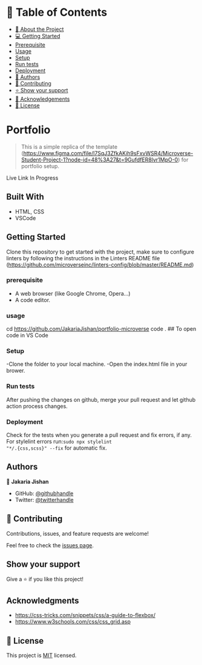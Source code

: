 <!-- TABLE OF CONTENTS -->

# 📗 Table of Contents

- [📖 About the Project](#about-project)
- [💻 Getting Started](#getting-started)
- [Prerequisite](#prerequisite)
- [Usage](#usage)
- [Setup](#setup)
- [Run tests](#run-tests)
- [Deployment](#triangular_flag_on_post-deployment)
- [👥 Authors](#authors)
- [🤝 Contributing](#contributing)
- [⭐️ Show your support](#support)
- [🙏 Acknowledgements](#acknowledgements)
- [📝 License](#license)

# Portfolio

> This is a simple replica of the template (https://www.figma.com/file/l7SqJ3ZfkAKih9sFxvWSR4/Microverse-Student-Project-1?node-id=48%3A27&t=9GufdfER8lvr1MpO-0) for portfolio setup.

Live Link
In Progress

## Built With

- HTML, CSS
- VSCode

## Getting Started

Clone this repository to get started with the project, make sure to configure linters by following the instructions in the Linters README file (https://github.com/microverseinc/linters-config/blob/master/README.md)

### prerequisite

- A web browser (like Google Chrome, Opera...)
- A code editor.

### usage

cd https://github.com/JakariaJishan/portfolio-microverse
code . ## To open code in VS Code

### Setup

-Clone the folder to your local machine.
-Open the index.html file in your brower.

### Run tests

After pushing the changes on github, merge your pull request and let github action process changes.

### Deployment

Check for the tests when you generate a pull request and fix errors, if any.
For stylelint errors run:<code>sudo npx stylelint "\*_/_.{css,scss}" --fix</code> for automatic fix.

## Authors

👤 **Jakaria Jishan**

- GitHub: [@githubhandle](https://github.com/JakariaJishan)
- Twitter: [@twitterhandle](https://twitter.com/jakaria_jishan)

## 🤝 Contributing

Contributions, issues, and feature requests are welcome!

Feel free to check the [issues page](https://github.com/JakariaJishan/portfolio-microverse/issues).

## Show your support

Give a ⭐️ if you like this project!

## Acknowledgments

- https://css-tricks.com/snippets/css/a-guide-to-flexbox/
- https://www.w3schools.com/css/css_grid.asp

## 📝 License

This project is [MIT](https://github.com/microverseinc/readme-template/blob/master/MIT.md) licensed.
